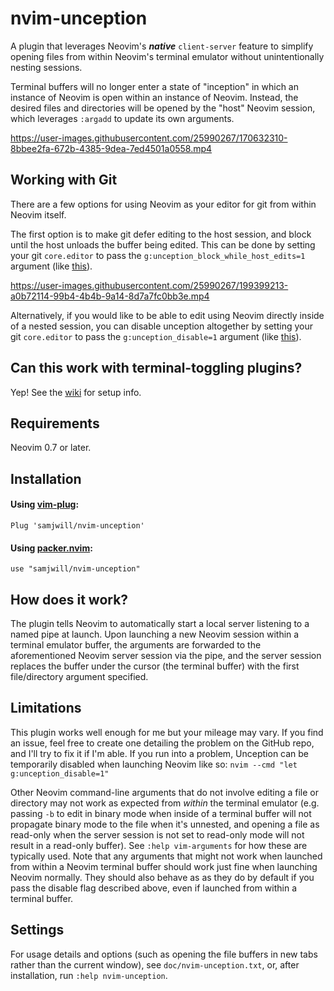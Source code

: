 # nvim-unception

A plugin that leverages Neovim's ***native*** `client-server` feature to
simplify opening files from within Neovim's terminal emulator without
unintentionally nesting sessions.

Terminal buffers will no longer enter a state of "inception" in which an
instance of Neovim is open within an instance of Neovim. Instead, the desired
files and directories will be opened by the "host" Neovim session, which
leverages `:argadd` to update its own arguments.

https://user-images.githubusercontent.com/25990267/170632310-8bbee2fa-672b-4385-9dea-7ed4501a0558.mp4

## Working with Git

There are a few options for using Neovim as your editor for git from within
Neovim itself.

The first option is to make git defer editing to the host session, and block until the host unloads the
buffer being edited. This can be done by setting your git `core.editor` to pass
the `g:unception_block_while_host_edits=1` argument (like
[this](https://github.com/samjwill/dotfiles/blob/ba56af2ff49cd23ac19fcffe7840a78c58a89c9b/.gitconfig#L5)).

https://user-images.githubusercontent.com/25990267/199399213-a0b72114-99b4-4b4b-9a14-8d7a7fc0bb3e.mp4

Alternatively, if you would like to be able to edit using Neovim directly
inside of a nested session, you can disable unception altogether by setting
your git `core.editor` to pass the `g:unception_disable=1` argument (like
[this](https://github.com/samjwill/dotfiles/blob/c59477c47867fb8f5560ba01d17722443428bc7e/.gitconfig#L5)).

## Can this work with terminal-toggling plugins?

Yep! See the [wiki](https://github.com/samjwill/nvim-unception/wiki) for setup info.

## Requirements

Neovim 0.7 or later.

## Installation

#### Using [vim-plug](https://github.com/junegunn/vim-plug):

    Plug 'samjwill/nvim-unception'

#### Using [packer.nvim](https://github.com/wbthomason/packer.nvim):

    use "samjwill/nvim-unception"

## How does it work?

The plugin tells Neovim to automatically start a local server listening to a
named pipe at launch. Upon launching a new Neovim session within a terminal
emulator buffer, the arguments are forwarded to the aforementioned Neovim
server session via the pipe, and the server session replaces the buffer under
the cursor (the terminal buffer) with the first file/directory argument
specified.

## Limitations

This plugin works well enough for me but your mileage may vary. If you
find an issue, feel free to create one detailing the problem on the
GitHub repo, and I'll try to fix it if I'm able. If you run into a
problem, Unception can be temporarily disabled when launching Neovim
like so:
`nvim --cmd "let g:unception_disable=1"`

Other Neovim command-line arguments that do not involve editing a file or
directory may not work as expected from *within* the terminal emulator (e.g.
passing `-b` to edit in binary mode when inside of a terminal buffer will not
propagate binary mode to the file when it's unnested, and opening a file as
read-only when the server session is not set to read-only mode will not result
in a read-only buffer). See `:help vim-arguments` for how these are typically
used. Note that any arguments that might not work when launched from within a
Neovim terminal buffer should work just fine when launching Neovim normally.
They should also behave as as they do by default if you pass the disable flag
described above, even if launched from within a terminal buffer.

## Settings

For usage details and options (such as opening the file buffers in new tabs
rather than the current window), see `doc/nvim-unception.txt`, or, after
installation, run `:help nvim-unception`.
